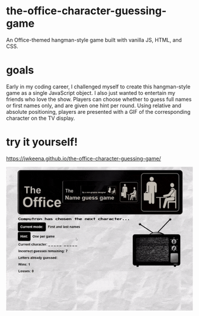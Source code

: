 # the-office-character-guessing-game
An Office-themed hangman-style game built with vanilla JS, HTML, and CSS. 

# goals
Early in my coding career, I challenged myself to create this hangman-style game as a single JavaScript object. I also just wanted to entertain my friends who love the show. Players can choose whether to guess full names or first names only, and are given one hint per round. Using relative and absolute positioning, players are presented with a GIF of the corresponding character on the TV display.

# try it yourself!
https://jwkeena.github.io/the-office-character-guessing-game/

![](office-demo.gif)
